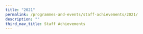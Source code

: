 ```yaml
---
title: "2021"
permalink: /programmes-and-events/staff-achievements/2021/
description: ""
third_nav_title: Staff Achievements
---
```

